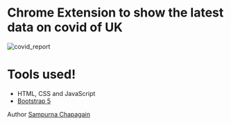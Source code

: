 Chrome Extension to show the latest data on covid of UK
=======
![covid_report](https://user-images.githubusercontent.com/11813341/152206544-8e629f40-bf26-4623-8a75-9621183fd0b5.gif)

# Tools used! #
* HTML, CSS and JavaScript
* [Bootstrap 5](https://getbootstrap.com/docs/5.0/getting-started/introduction/)


Author [Sampurna Chapagain](https://twitter.com/saam_codes)
